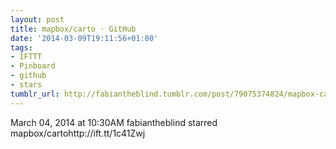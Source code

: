 ```yaml
---
layout: post
title: mapbox/carto · GitHub
date: '2014-03-09T19:11:56+01:00'
tags:
- IFTTT
- Pinboard
- github
- stars
tumblr_url: http://fabiantheblind.tumblr.com/post/79075374824/mapbox-carto-github
---
```

March 04, 2014 at 10:30AM
fabiantheblind starred mapbox/cartohttp://ift.tt/1c41Zwj
